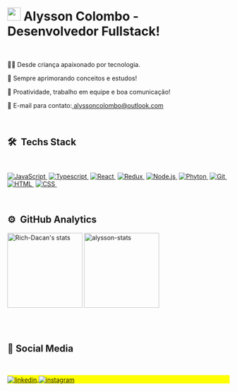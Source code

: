  <h1 align="left"><img src="https://raw.githubusercontent.com/kaueMarques/kaueMarques/master/hi.gif" height="30px" width="30px">   Alysson Colombo - Desenvolvedor Fullstack! </h1>
  <br>
 
 👨‍💻 Desde criança apaixonado por tecnologia.
 
 🚀 Sempre aprimorando conceitos e estudos! 
 
 🌱 Proatividade, trabalho em equipe e boa comunicação! 
                  
 📧 E-mail para contato:<a align="center" href="mailto:alyssoncolombo@outlook.com" target="_blank"> alyssoncolombo@outlook.com</a>
 
 
 <br>
 
 ## 🛠 &nbsp;Techs Stack
 
 <br>
 
<a href="https://www.javascript.com/">![JavaScript](https://img.shields.io/badge/JavaScript-100000?style=float&logo=javascript&logoColor=F7DF1E)&nbsp;</a>
<a href="https://www.typescriptlang.org/">![Typescript](https://img.shields.io/badge/TypeScript-100000?style=flat&logo=typescript&logoColor=F7DF1E)&nbsp;</a>
<a href="https://pt-br.reactjs.org/">![React](https://img.shields.io/badge/-React-100000?style=flat&logo=react&logoColor=F7DF1E)&nbsp;</a>
<a href="https://redux.js.org/" target="_blank">![Redux](https://img.shields.io/badge/Redux-100000?style=flat&logo=redux&logoColor=F7DF1E)&nbsp;</a>
<a href="https://nodejs.org/en/">![Node.js](https://img.shields.io/badge/-Node.js-100000?style=flat&logo=node.js&logoColor=F7DF1E)&nbsp;</a>
<a href="https://www.python.org/">![Phyton](https://img.shields.io/badge/Python-100000?style=flat&logo=python&logoColor=F7DF1E)&nbsp;</a>
<a href="https://git-scm.com/">![Git](https://img.shields.io/badge/-Git-100000?style=flat&logo=git&logoColor=F7DF1E)&nbsp;</a>
<a href="https://developer.mozilla.org/pt-BR/docs/Web/HTML">![HTML](https://img.shields.io/badge/-HTML-100000?style=flat&logo=HTML5&logoColor=F7DF1E)&nbsp;</a>
<a href="https://developer.mozilla.org/pt-BR/docs/Web/CSS">![CSS](https://img.shields.io/badge/-CSS-100000?style=flat&logo=CSS3&logoColor=F7DF1E)&nbsp;</a>








<br>


## ⚙️ &nbsp;GitHub Analytics


<p align="left">
<img margin-top="auto" height="170em"  src="https://github-readme-stats.vercel.app/api?username=alysson1346&show_icons=true&theme=vision-friendly-dark" alt="Rich-Dacan's stats"/>
 
 <img margin-top="auto" height="170em"  src="https://github-readme-stats.vercel.app/api/top-langs/?username=alysson1346&theme=vision-friendly-dark" alt="alysson-stats"/>
</p>
 

<br><br>


## 📱   Social Media
 <br>

<p align="left" style="background:yellow">
 
<a href="https://www.linkedin.com/in/alysson-colombo-7b5b84207/" >
  <img align="center" src="https://img.shields.io/badge/Alysson%20Colombo-100000?style=flat&logo=linkedin&logoColor=white" alt="linkedin"/>
</a>
 
<a href="https://www.instagram.com/alysson_colombo/" target="_blank"  rel="external" >
 <img align="center" src="https://img.shields.io/badge/-Alysson_Colombo-100000?style=flat&logo=instagram&logoColor=white" alt="instagram"/>
</a> 
 
 <br>
